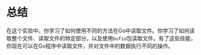 # 总结

在这个实验中，你学习了如何使用不同的方法在Go中读取文件。你学习了如何读取整个文件、读取文件的特定部分，以及使用`bufio`包读取文件。有了这些技能，你现在可以在Go程序中读取文件，并对文件中的数据执行不同的操作。
